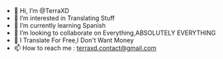 - 👋 Hi, I’m @TerraXD
- 👀 I’m interested in Translating Stuff
- 🌱 I’m currently learning Spanish
- 💞️ I’m looking to collaborate on Everything,ABSOLUTELY EVERYTHING
- 🎈 I Translate For Free,I Don't Want Money
- 📫 How to reach me : terraxd.contact@gmail.com

<!---
TerraXD/TerraXD is a ✨ special ✨ repository because its `README.md` (this file) appears on your GitHub profile.
You can click the Preview link to take a look at your changes.
--->
